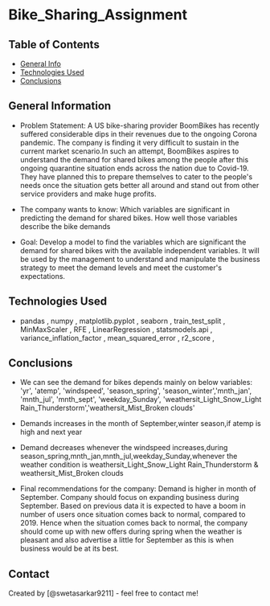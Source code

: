 # Bike_Sharing_Assignment


## Table of Contents
* [General Info](#general-information)
* [Technologies Used](#technologies-used)
* [Conclusions](#conclusions)


## General Information
- Problem Statement:
A US bike-sharing provider BoomBikes has recently suffered considerable dips in their revenues due to the ongoing Corona pandemic. The company is finding it very difficult to sustain in the current market scenario.In such an attempt, BoomBikes aspires to understand the demand for shared bikes among the people after this ongoing quarantine situation ends across the nation due to Covid-19. They have planned this to prepare themselves to cater to the people's needs once the situation gets better all around and stand out from other service providers and make huge profits.

- The company wants to know:
Which variables are significant in predicting the demand for shared bikes. How well those variables describe the bike demands

- Goal:
Develop a model to find the variables which are significant the demand for shared bikes with the available independent variables. It will be used by the management to understand and manipulate the business strategy to meet the demand levels and meet the customer's expectations.


## Technologies Used
- pandas , numpy , matplotlib.pyplot , seaborn , train_test_split , MinMaxScaler , RFE , LinearRegression , statsmodels.api , variance_inflation_factor , mean_squared_error , r2_score , 


## Conclusions
- We can see the demand for bikes depends mainly on below variables:
'yr', 'atemp', 'windspeed', 'season_spring', 'season_winter','mnth_jan', 'mnth_jul', 'mnth_sept', 'weekday_Sunday', 'weathersit_Light_Snow_Light Rain_Thunderstorm','weathersit_Mist_Broken clouds'
    
- Demands increases in the month of September,winter season,if atemp is high and next year

- Demand decreases whenever the windspeed increases,during season_spring,mnth_jan,mnth_jul,weekday_Sunday,whenever the weather condition is weathersit_Light_Snow_Light Rain_Thunderstorm & weathersit_Mist_Broken clouds

- Final recommendations for the company:
Demand is higher in month of September.
Company should focus on expanding business during September.
Based on previous data it is expected to have a boom in number of users once situation comes back to normal, compared to 2019.
Hence when the situation comes back to normal, the company should come up with new offers during spring when the weather is pleasant and also advertise a little for September as this is when business would be at its best.


## Contact
Created by [@swetasarkar9211] - feel free to contact me!
